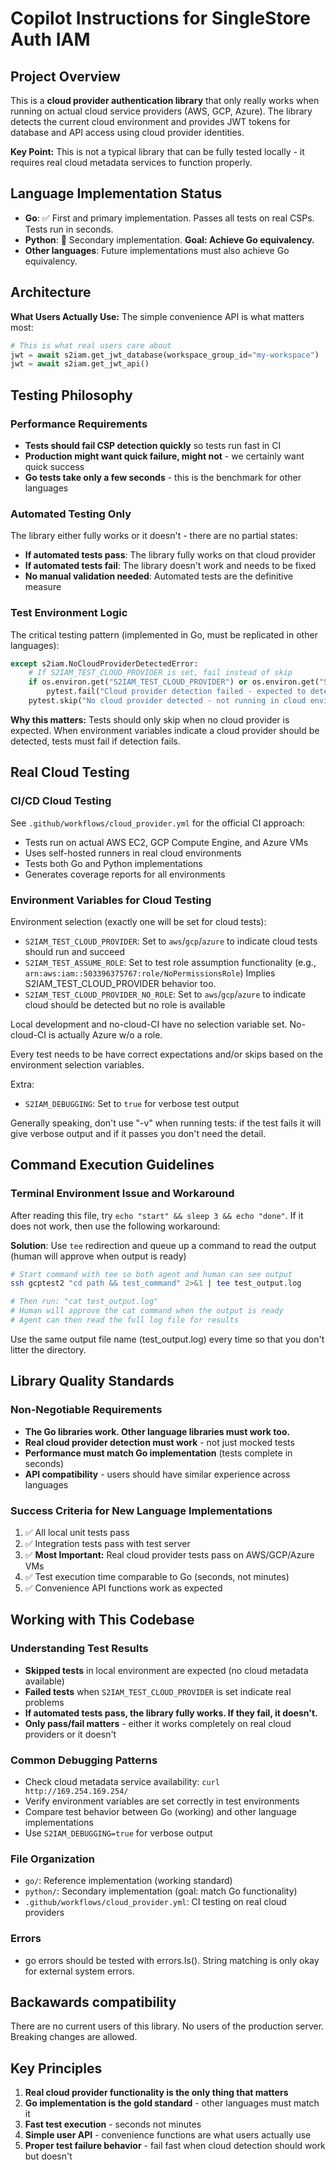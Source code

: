 # Copilot Instructions for SingleStore Auth IAM

## Project Overview

This is a **cloud provider authentication library** that only really works when running on actual cloud service providers (AWS, GCP, Azure). The library detects the current cloud environment and provides JWT tokens for database and API access using cloud provider identities.

**Key Point:** This is not a typical library that can be fully tested locally - it requires real cloud metadata services to function properly.

## Language Implementation Status

- **Go**: ✅ First and primary implementation. Passes all tests on real CSPs. Tests run in seconds.
- **Python**: 🔄 Secondary implementation. **Goal: Achieve Go equivalency.**
- **Other languages**: Future implementations must also achieve Go equivalency.

## Architecture

**What Users Actually Use:** The simple convenience API is what matters most:
```python
# This is what real users care about
jwt = await s2iam.get_jwt_database(workspace_group_id="my-workspace")
jwt = await s2iam.get_jwt_api()
```

## Testing Philosophy

### Performance Requirements
- **Tests should fail CSP detection quickly** so tests run fast in CI
- **Production might want quick failure, might not** - we certainly want quick success
- **Go tests take only a few seconds** - this is the benchmark for other languages

### Automated Testing Only
The library either fully works or it doesn't - there are no partial states:
- **If automated tests pass**: The library fully works on that cloud provider
- **If automated tests fail**: The library doesn't work and needs to be fixed
- **No manual validation needed**: Automated tests are the definitive measure

### Test Environment Logic
The critical testing pattern (implemented in Go, must be replicated in other languages):

```python
except s2iam.NoCloudProviderDetectedError:
    # If S2IAM_TEST_CLOUD_PROVIDER is set, fail instead of skip 
    if os.environ.get("S2IAM_TEST_CLOUD_PROVIDER") or os.environ.get("S2IAM_TEST_ASSUME_ROLE"):
        pytest.fail("Cloud provider detection failed - expected to detect provider in test environment")
    pytest.skip("No cloud provider detected - not running in cloud environment")
```

**Why this matters:** Tests should only skip when no cloud provider is expected. When environment variables indicate a cloud provider should be detected, tests must fail if detection fails.

## Real Cloud Testing

### CI/CD Cloud Testing
See `.github/workflows/cloud_provider.yml` for the official CI approach:
- Tests run on actual AWS EC2, GCP Compute Engine, and Azure VMs
- Uses self-hosted runners in real cloud environments
- Tests both Go and Python implementations
- Generates coverage reports for all environments

### Environment Variables for Cloud Testing

Environment selection (exactly one will be set for cloud tests):

- `S2IAM_TEST_CLOUD_PROVIDER`: Set to `aws`/`gcp`/`azure` to indicate cloud tests should run and succeed
- `S2IAM_TEST_ASSUME_ROLE`: Set to test role assumption functionality (e.g., `arn:aws:iam::503396375767:role/NoPermissionsRole`)
  Implies S2IAM_TEST_CLOUD_PROVIDER behavior too.
- `S2IAM_TEST_CLOUD_PROVIDER_NO_ROLE`: Set to `aws`/`gcp`/`azure` to indicate cloud should be detected but no role is available

Local development and no-cloud-CI have no selection variable set. No-cloud-CI is actually Azure w/o a role.

Every test needs to be have correct expectations and/or skips based on the environment selection
variables.

Extra:

- `S2IAM_DEBUGGING`: Set to `true` for verbose test output

Generally speaking, don't use "-v" when running tests: if the test fails it will give verbose
output and if it passes you don't need the detail.

## Command Execution Guidelines

### Terminal Environment Issue and Workaround
After reading this file, try `echo "start" && sleep 3 && echo "done"`. If it does not work, then use the following workaround:

**Solution**: Use `tee` redirection and queue up a command to read the output (human will approve when output is ready)

```bash
# Start command with tee so both agent and human can see output
ssh gcptest2 "cd path && test_command" 2>&1 | tee test_output.log

# Then run: "cat test_output.log"
# Human will approve the cat command when the output is ready
# Agent can then read the full log file for results
```

Use the same output file name (test_output.log) every time so that you don't litter the directory.

## Library Quality Standards

### Non-Negotiable Requirements
- **The Go libraries work. Other language libraries must work too.**
- **Real cloud provider detection must work** - not just mocked tests
- **Performance must match Go implementation** (tests complete in seconds)
- **API compatibility** - users should have similar experience across languages

### Success Criteria for New Language Implementations
1. ✅ All local unit tests pass
2. ✅ Integration tests pass with test server
3. ✅ **Most Important:** Real cloud provider tests pass on AWS/GCP/Azure VMs
4. ✅ Test execution time comparable to Go (seconds, not minutes)
5. ✅ Convenience API functions work as expected

## Working with This Codebase

### Understanding Test Results
- **Skipped tests** in local environment are expected (no cloud metadata available)
- **Failed tests** when `S2IAM_TEST_CLOUD_PROVIDER` is set indicate real problems
- **If automated tests pass, the library fully works. If they fail, it doesn't.**
- **Only pass/fail matters** - either it works completely on real cloud providers or it doesn't

### Common Debugging Patterns
- Check cloud metadata service availability: `curl http://169.254.169.254/`
- Verify environment variables are set correctly in test environments
- Compare test behavior between Go (working) and other language implementations
- Use `S2IAM_DEBUGGING=true` for verbose output

### File Organization
- `go/`: Reference implementation (working standard)
- `python/`: Secondary implementation (goal: match Go functionality)
- `.github/workflows/cloud_provider.yml`: CI testing on real cloud providers

### Errors
- go errors should be tested with errors.Is(). String matching is only okay for external system errors.

## Backawards compatibility

There are no current users of this library. No users of the production server. 
Breaking changes are allowed.

## Key Principles

1. **Real cloud provider functionality is the only thing that matters**
2. **Go implementation is the gold standard** - other languages must match it
3. **Fast test execution** - seconds not minutes
4. **Simple user API** - convenience functions are what users actually use
5. **Proper test failure behavior** - fail fast when cloud detection should work but doesn't
